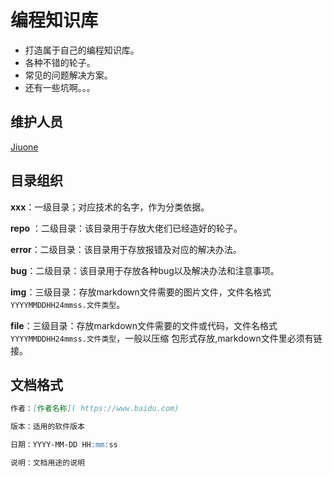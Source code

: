 # 编程知识库

* 打造属于自己的编程知识库。
* 各种不错的轮子。
* 常见的问题解决方案。
* 还有一些坑啊。。。



## 维护人员

[Jiuone](mail@jiuone.cn)



## 目录组织

**xxx**：一级目录；对应技术的名字，作为分类依据。

**repo** ：二级目录：该目录用于存放大佬们已经造好的轮子。

**error**：二级目录：该目录用于存放报错及对应的解决办法。

**bug**：二级目录：该目录用于存放各种bug以及解决办法和注意事项。

**img**：三级目录：存放markdown文件需要的图片文件，文件名格式`YYYYMMDDHH24mmss.文件类型`。

**file**：三级目录：存放markdown文件需要的文件或代码，文件名格式`YYYYMMDDHH24mmss.文件类型`，一般以压缩
          包形式存放,markdown文件里必须有链接。



## 文档格式

```markdown
作者：[作者名称]( https://www.baidu.com)

版本：适用的软件版本

日期：YYYY-MM-DD HH:mm:ss

说明：文档用途的说明



```



